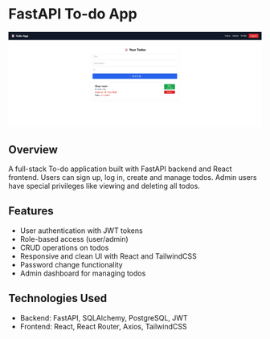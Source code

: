 # FastAPI To-do App

![Todo App Screenshot](todoapp.png)

## Overview
A full-stack To-do application built with FastAPI backend and React frontend. Users can sign up, log in, create and manage todos. Admin users have special privileges like viewing and deleting all todos.

## Features
- User authentication with JWT tokens
- Role-based access (user/admin)
- CRUD operations on todos
- Responsive and clean UI with React and TailwindCSS
- Password change functionality
- Admin dashboard for managing todos

## Technologies Used
- Backend: FastAPI, SQLAlchemy, PostgreSQL, JWT
- Frontend: React, React Router, Axios, TailwindCSS

